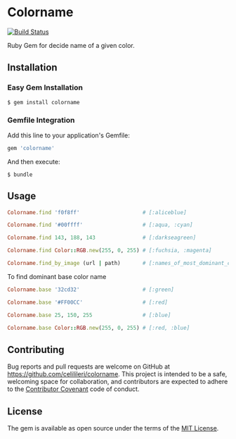 # Colorname

[![Build Status](https://travis-ci.com/celilileri/colorname.svg?token=qSHr3MpL5P1vaDoy2yPE&branch=master)](https://travis-ci.com/celilileri/colorname)

Ruby Gem for decide name of a given color.

## Installation

### Easy Gem Installation

```shell
$ gem install colorname
```
### Gemfile  Integration

Add this line to your application's Gemfile:

```ruby
gem 'colorname'
```

And then execute:
```
$ bundle
```
## Usage

```ruby
Colorname.find 'f0f8ff'                    # [:aliceblue]

Colorname.find '#00ffff'                   # [:aqua, :cyan]

Colorname.find 143, 188, 143               # [:darkseagreen]

Colorname.find Color::RGB.new(255, 0, 255) # [:fuchsia, :magenta]

Colorname.find_by_image (url | path)       # [:names_of_most_dominant_colors]
```

To find dominant base color name

```ruby
Colorname.base '32cd32'                    # [:green]

Colorname.base '#FF00CC'                   # [:red]

Colorname.base 25, 150, 255                # [:blue]

Colorname.base Color::RGB.new(255, 0, 255) # [:red, :blue]

```

## Contributing

Bug reports and pull requests are welcome on GitHub at https://github.com/celilileri/colorname. This project is intended to be a safe, welcoming space for collaboration, and contributors are expected to adhere to the [Contributor Covenant](http://contributor-covenant.org) code of conduct.


## License

The gem is available as open source under the terms of the [MIT License](http://opensource.org/licenses/MIT).

